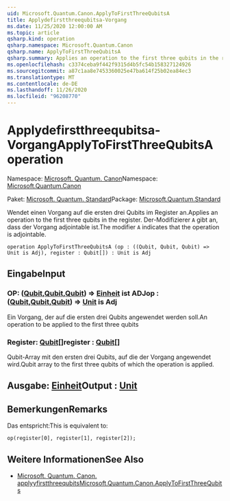 ```yaml
---
uid: Microsoft.Quantum.Canon.ApplyToFirstThreeQubitsA
title: Applydefirstthreequbitsa-Vorgang
ms.date: 11/25/2020 12:00:00 AM
ms.topic: article
qsharp.kind: operation
qsharp.namespace: Microsoft.Quantum.Canon
qsharp.name: ApplyToFirstThreeQubitsA
qsharp.summary: Applies an operation to the first three qubits in the register. The modifier `A` indicates that the operation is adjointable.
ms.openlocfilehash: c3374ceba9f442f9315d4b5fc54b158327124926
ms.sourcegitcommit: a87c1aa8e7453360025e47ba614f25b02ea84ec3
ms.translationtype: MT
ms.contentlocale: de-DE
ms.lasthandoff: 11/26/2020
ms.locfileid: "96208770"
---
```

# <a name="applytofirstthreequbitsa-operation"></a><span data-ttu-id="ea740-102">Applydefirstthreequbitsa-Vorgang</span><span class="sxs-lookup"><span data-stu-id="ea740-102">ApplyToFirstThreeQubitsA operation</span></span>

<span data-ttu-id="ea740-103">Namespace: [Microsoft. Quantum. Canon](xref:Microsoft.Quantum.Canon)</span><span class="sxs-lookup"><span data-stu-id="ea740-103">Namespace: [Microsoft.Quantum.Canon](xref:Microsoft.Quantum.Canon)</span></span>

<span data-ttu-id="ea740-104">Paket: [Microsoft. Quantum. Standard](https://nuget.org/packages/Microsoft.Quantum.Standard)</span><span class="sxs-lookup"><span data-stu-id="ea740-104">Package: [Microsoft.Quantum.Standard](https://nuget.org/packages/Microsoft.Quantum.Standard)</span></span>


<span data-ttu-id="ea740-105">Wendet einen Vorgang auf die ersten drei Qubits im Register an.</span><span class="sxs-lookup"><span data-stu-id="ea740-105">Applies an operation to the first three qubits in the register.</span></span>
<span data-ttu-id="ea740-106">Der-Modifizierer `A` gibt an, dass der Vorgang adjointable ist.</span><span class="sxs-lookup"><span data-stu-id="ea740-106">The modifier `A` indicates that the operation is adjointable.</span></span>

```qsharp
operation ApplyToFirstThreeQubitsA (op : ((Qubit, Qubit, Qubit) => Unit is Adj), register : Qubit[]) : Unit is Adj
```


## <a name="input"></a><span data-ttu-id="ea740-107">Eingabe</span><span class="sxs-lookup"><span data-stu-id="ea740-107">Input</span></span>

### <a name="op--qubitqubitqubit--unit--is-adj"></a><span data-ttu-id="ea740-108">OP: ([Qubit](xref:microsoft.quantum.lang-ref.qubit),[Qubit](xref:microsoft.quantum.lang-ref.qubit),[Qubit](xref:microsoft.quantum.lang-ref.qubit)) => [Einheit](xref:microsoft.quantum.lang-ref.unit)  ist ADJ</span><span class="sxs-lookup"><span data-stu-id="ea740-108">op : ([Qubit](xref:microsoft.quantum.lang-ref.qubit),[Qubit](xref:microsoft.quantum.lang-ref.qubit),[Qubit](xref:microsoft.quantum.lang-ref.qubit)) => [Unit](xref:microsoft.quantum.lang-ref.unit)  is Adj</span></span>

<span data-ttu-id="ea740-109">Ein Vorgang, der auf die ersten drei Qubits angewendet werden soll.</span><span class="sxs-lookup"><span data-stu-id="ea740-109">An operation to be applied to the first three qubits</span></span>


### <a name="register--qubit"></a><span data-ttu-id="ea740-110">Register: [Qubit](xref:microsoft.quantum.lang-ref.qubit)[]</span><span class="sxs-lookup"><span data-stu-id="ea740-110">register : [Qubit](xref:microsoft.quantum.lang-ref.qubit)[]</span></span>

<span data-ttu-id="ea740-111">Qubit-Array mit den ersten drei Qubits, auf die der Vorgang angewendet wird.</span><span class="sxs-lookup"><span data-stu-id="ea740-111">Qubit array to the first three qubits of which the operation is applied.</span></span>



## <a name="output--unit"></a><span data-ttu-id="ea740-112">Ausgabe: [Einheit](xref:microsoft.quantum.lang-ref.unit)</span><span class="sxs-lookup"><span data-stu-id="ea740-112">Output : [Unit](xref:microsoft.quantum.lang-ref.unit)</span></span>



## <a name="remarks"></a><span data-ttu-id="ea740-113">Bemerkungen</span><span class="sxs-lookup"><span data-stu-id="ea740-113">Remarks</span></span>

<span data-ttu-id="ea740-114">Das entspricht:</span><span class="sxs-lookup"><span data-stu-id="ea740-114">This is equivalent to:</span></span>

```qsharp
op(register[0], register[1], register[2]);
```

## <a name="see-also"></a><span data-ttu-id="ea740-115">Weitere Informationen</span><span class="sxs-lookup"><span data-stu-id="ea740-115">See Also</span></span>

- [<span data-ttu-id="ea740-116">Microsoft. Quantum. Canon. applyyfirstthreequbits</span><span class="sxs-lookup"><span data-stu-id="ea740-116">Microsoft.Quantum.Canon.ApplyToFirstThreeQubits</span></span>](xref:Microsoft.Quantum.Canon.ApplyToFirstThreeQubits)